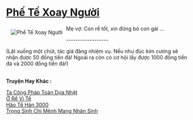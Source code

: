<a href="https://truyenwiki.net/phe-te-xoay-nguoi.35686/" title="Phế Tế Xoay Người"><h1>Phế Tế Xoay Người</h1></a><div style="display:table"><img align="right" style="float: left; padding: 10px;" src="https://truyenwiki.net/a/img/str/src/35686.jpg" alt="Phế Tế Xoay Người">Mẹ vợ: Con rể tốt, xin đừng bỏ con gái ...<p></p> ------------------<p></p> (Lật xuống một chút, tác giả đăng nhiệm vụ. Nếu như đúc kim cương sẽ nhận được 50 đồng tiền đá! Ngoài ra còn có cơ hội lấy được 1000 đồng tiền đá và 2000 đồng tiền đá!)</div><p><br><b>Truyện Hay Khác :</b></p><a href="https://truyenwiki.net/ta-cong-phap-toan-dua-nhat.35392/" alt="Ta Công Pháp Toàn Dựa Nhặt">Ta Công Pháp Toàn Dựa Nhặt</a><br/><a href="https://github.com/nownovels/topcv/tree/master/truyenhay/35687" alt="Ở Rể Vì Tế">Ở Rể Vì Tế</a><br/><a href="https://github.com/nownovels/topcv/tree/master/truyenhay/36080" alt="Hào Tế Hàn 3000">Hào Tế Hàn 3000</a><br/><a href="https://github.com/nownovels/topcv/tree/master/truyenhay/35989" alt="Trọng Sinh Chi Mênh Mang Nhân Sinh">Trọng Sinh Chi Mênh Mang Nhân Sinh</a><br/>